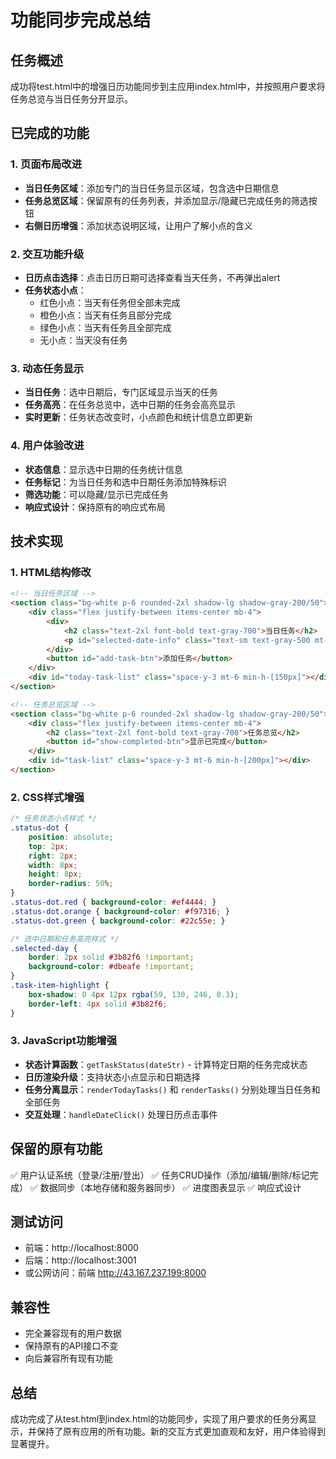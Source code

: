 # 功能同步完成总结

## 任务概述
成功将test.html中的增强日历功能同步到主应用index.html中，并按照用户要求将任务总览与当日任务分开显示。

## 已完成的功能

### 1. 页面布局改进
- **当日任务区域**：添加专门的当日任务显示区域，包含选中日期信息
- **任务总览区域**：保留原有的任务列表，并添加显示/隐藏已完成任务的筛选按钮
- **右侧日历增强**：添加状态说明区域，让用户了解小点的含义

### 2. 交互功能升级
- **日历点击选择**：点击日历日期可选择查看当天任务，不再弹出alert
- **任务状态小点**：
  - 红色小点：当天有任务但全部未完成
  - 橙色小点：当天有任务且部分完成
  - 绿色小点：当天有任务且全部完成
  - 无小点：当天没有任务

### 3. 动态任务显示
- **当日任务**：选中日期后，专门区域显示当天的任务
- **任务高亮**：在任务总览中，选中日期的任务会高亮显示
- **实时更新**：任务状态改变时，小点颜色和统计信息立即更新

### 4. 用户体验改进
- **状态信息**：显示选中日期的任务统计信息
- **任务标记**：为当日任务和选中日期任务添加特殊标识
- **筛选功能**：可以隐藏/显示已完成任务
- **响应式设计**：保持原有的响应式布局

## 技术实现

### 1. HTML结构修改
```html
<!-- 当日任务区域 -->
<section class="bg-white p-6 rounded-2xl shadow-lg shadow-gray-200/50">
    <div class="flex justify-between items-center mb-4">
        <div>
            <h2 class="text-2xl font-bold text-gray-700">当日任务</h2>
            <p id="selected-date-info" class="text-sm text-gray-500 mt-1">点击日历选择日期查看当天任务</p>
        </div>
        <button id="add-task-btn">添加任务</button>
    </div>
    <div id="today-task-list" class="space-y-3 mt-6 min-h-[150px]"></div>
</section>

<!-- 任务总览区域 -->
<section class="bg-white p-6 rounded-2xl shadow-lg shadow-gray-200/50">
    <div class="flex justify-between items-center mb-4">
        <h2 class="text-2xl font-bold text-gray-700">任务总览</h2>
        <button id="show-completed-btn">显示已完成</button>
    </div>
    <div id="task-list" class="space-y-3 mt-6 min-h-[200px]"></div>
</section>
```

### 2. CSS样式增强
```css
/* 任务状态小点样式 */
.status-dot {
    position: absolute;
    top: 2px;
    right: 2px;
    width: 8px;
    height: 8px;
    border-radius: 50%;
}
.status-dot.red { background-color: #ef4444; }
.status-dot.orange { background-color: #f97316; }
.status-dot.green { background-color: #22c55e; }

/* 选中日期和任务高亮样式 */
.selected-day {
    border: 2px solid #3b82f6 !important;
    background-color: #dbeafe !important;
}
.task-item-highlight {
    box-shadow: 0 4px 12px rgba(59, 130, 246, 0.3);
    border-left: 4px solid #3b82f6;
}
```

### 3. JavaScript功能增强
- **状态计算函数**：`getTaskStatus(dateStr)` - 计算特定日期的任务完成状态
- **日历渲染升级**：支持状态小点显示和日期选择
- **任务分离显示**：`renderTodayTasks()` 和 `renderTasks()` 分别处理当日任务和全部任务
- **交互处理**：`handleDateClick()` 处理日历点击事件

## 保留的原有功能
✅ 用户认证系统（登录/注册/登出）
✅ 任务CRUD操作（添加/编辑/删除/标记完成）
✅ 数据同步（本地存储和服务器同步）
✅ 进度图表显示
✅ 响应式设计

## 测试访问
- 前端：http://localhost:8000
- 后端：http://localhost:3001
- 或公网访问：前端 http://43.167.237.199:8000

## 兼容性
- 完全兼容现有的用户数据
- 保持原有的API接口不变
- 向后兼容所有现有功能

## 总结
成功完成了从test.html到index.html的功能同步，实现了用户要求的任务分离显示，并保持了原有应用的所有功能。新的交互方式更加直观和友好，用户体验得到显著提升。 
